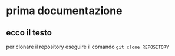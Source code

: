 # prima documentazione
## ecco il testo

per clonare il repository eseguire il comando 
`git clone REPOSITORY`
